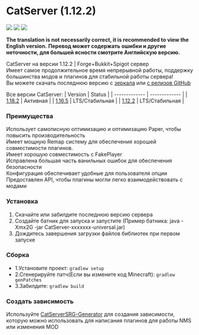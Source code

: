 # CatServer (1.12.2)
![](https://img.shields.io/badge/Minecraft-1.12.2-brightgreen.svg?colorB=469C00)
![](https://img.shields.io/badge/Forge-14.23.5.2860-brightgreen.svg?colorB=469C00)
![](https://img.shields.io/badge/Spigot-1.12.2%20latest-brightgreen.svg?colorB=469C00)

<b>The translation is not necessarily correct, it is recommended to view the English version.</b>
<b>Перевод может содержать ошибки и другие неточности, для большей ясности смотрите Английскую версию.</b>

CatServer на версии 1.12.2 | Forge+Bukkit+Spigot сервер<br>
Имеет самое продолжительное время непрерывной работы, поддержку большинства модов и плагинов для стабильной работы сервера!<br>
Вы можете скачать последнюю версию с [зеркала](https://catserver.moe/download/universal) или [с релизов GitHub](https://github.com/Luohuayu/CatServer/releases)<br>

Все версии CatServer:
|    Version    |    Status     |
| ------------- | ------------- |
| [1.18.2](https://github.com/Luohuayu/CatServer/tree/1.18.2)  |  Активная      |
| [1.16.5](https://github.com/Luohuayu/CatServer/tree/1.16.5)  |  LTS/Стабильная  |
| [1.12.2](https://github.com/Luohuayu/CatServer/tree/1.12.2)  |  LTS/Стабильная  |

### Преимущества
Использует самописную оптимизацию и оптимизацию Paper, чтобы повысить производительность<br>
Имеет мощную Remap систему для обеспечения хорошей совместимости плагинов.<br>
Имеет хорошую совместимость с FakePlayer<br>
Исправлена большая часть ванильных ошибок для обеспечения безопасности<br>
Конфигурация обеспечивает удобные для пользователя опции<br>
Предоставлен API, чтобы плагины могли легко взаимодействовать с модами<br>

### Установка
1. Скачайте или забилдите последнюю версию сервера
2. Создайте батник для запуска и запустите (Пример батника: java -Xmx2G -jar CatServer-xxxxxxx-universal.jar)
3. Дождитесь завершения загрузки файлов библиотек при первом запуске<br>

### Сборка
- 1.Установите проект: `gradlew setup`
- 2.Сгенерируйте патч(Если вы измените код Minecraft): `gradlew genPatches`
- 3.Забилдите: `gradlew build`

### Создать зависимость 
Используйте [CatServerSRG-Generator](https://github.com/Luohuayu/CatServerSRG-Generator) для создания зависимости, которую можно использовать для написания плагинов для работы NMS или изменения MOD 
